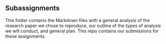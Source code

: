 
## Subassignments

This folder contains the Markdown files with a general analysis of the research paper we chose to reproduce, our outline of the types of analysis we will conduct, and general plan. This repo contains our submissions for these assignments.


```python

```
